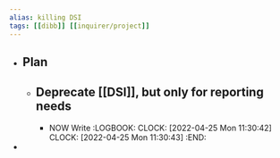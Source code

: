 ```yaml
---
alias: killing DSI
tags: [[dibb]] [[inquirer/project]] 
---
```


- ## Plan
	- Deprecate [[DSI]], but only for reporting needs
		-
		- NOW Write
		  :LOGBOOK:
		  CLOCK: [2022-04-25 Mon 11:30:42]
		  CLOCK: [2022-04-25 Mon 11:30:43]
		  :END:
-